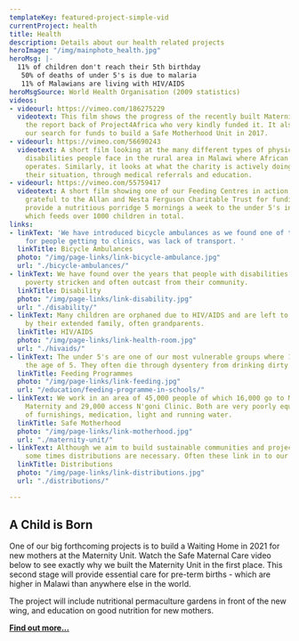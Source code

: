```yaml
---
templateKey: featured-project-simple-vid
currentProject: health
title: Health
description: Details about our health related projects
heroImage: "/img/mainphoto_health.jpg"
heroMsg: |-
  11% of children don't reach their 5th birthday
   50% of deaths of under 5's is due to malaria
   11% of Malawians are living with HIV/AIDS
heroMsgSource: World Health Organisation (2009 statistics)
videos:
- videourl: https://vimeo.com/186275229
  videotext: This film shows the progress of the recently built Maternity Unit and
    the report back of Project4Africa who very kindly funded it. It also explains
    our search for funds to build a Safe Motherhood Unit in 2017.
- videourl: https://vimeo.com/56690243
  videotext: A short film looking at the many different types of physical and mental
    disabilities people face in the rural area in Malawi where African Vision Malawi
    operates. Similarly, it looks at what the charity is actively doing to improve
    their situation, through medical referrals and education.
- videourl: https://vimeo.com/55759417
  videotext: A short film showing one of our Feeding Centres in action. We are very
    grateful to the Allan and Nesta Ferguson Charitable Trust for funding this. We
    provide a nutritious porridge 5 mornings a week to the under 5's in our area,
    which feeds over 1000 children in total.
links:
- linkText: 'We have introduced bicycle ambulances as we found one of the major difficulties
    for people getting to clinics, was lack of transport. '
  linkTitle: Bicycle Ambulances
  photo: "/img/page-links/link-bicycle-ambulance.jpg"
  url: "./bicycle-ambulances/"
- linkText: We have found over the years that people with disabilities are the most
    poverty stricken and often outcast from their community.
  linkTitle: Disability
  photo: "/img/page-links/link-disability.jpg"
  url: "./disability/"
- linkText: Many children are orphaned due to HIV/AIDS and are left to be looked after
    by their extended family, often grandparents.
  linkTitle: HIV/AIDS
  photo: "/img/page-links/link-health-room.jpg"
  url: "./hivaids/"
- linkText: The under 5's are one of our most vulnerable groups where 11% never reach
    the age of 5. They often die through dysentery from drinking dirty water, or malaria.
  linkTitle: Feeding Programmes
  photo: "/img/page-links/link-feeding.jpg"
  url: "/education/feeding-programme-in-schools/"
- linkText: We work in an area of 45,000 people of which 16,000 go to M'bang'ombe
    Maternity and 29,000 access N'goni Clinic. Both are very poorly equiped in terms
    of furnishings, medication, light and running water.
  linkTitle: Safe Motherhood
  photo: "/img/page-links/link-motherhood.jpg"
  url: "./maternity-unit/"
- linkText: Although we aim to build sustainable communities and projects, unfortunately
    some times distributions are necessary. Often these link in to our health projects.
  linkTitle: Distributions
  photo: "/img/page-links/link-distributions.jpg"
  url: "./distributions/"

---
```

## A Child is Born

One of our big forthcoming projects is to build a Waiting Home in 2021 for new mothers at the Maternity Unit. Watch the Safe Maternal Care video below to see exactly why we built the Maternity Unit in the first place. This second stage will provide essential care for pre-term births - which are higher in Malawi than anywhere else in the world.

The project will include nutritional permaculture gardens in front of the new wing, and education on good nutrition for new mothers.

[**Find out more...**](/health/a-child-is-born/)